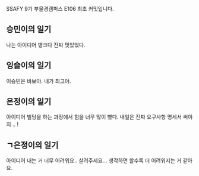 SSAFY 9기 부울경캠퍼스 E106 최초 커밋입니다.

## 승민이의 일기
나는 아이디어 뱅크다
진짜 멋있었다.


## 잉슬이의 일기
이승민은 바보야.
내가 최고야.


## 은정이의 일기
아이디어 빌딩을 하는 과정에서 힘을 너무 많이 뺐다.
내일은 진짜 요구사항 명세서 써야지 .. ! 

## ㄱ은정이의 일기
아이디어 내는 거 너무 어려워요..
살려주세요... 생각하면 할수록 더 어려워지는 거 같아요.

